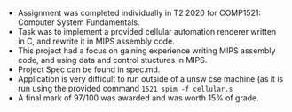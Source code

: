 - Assignment was completed individually in T2 2020 for COMP1521: Computer System Fundamentals.
- Task was to implement a provided cellular automation renderer written in C, and rewrite it in MIPS assembly code.
- This project had a focus on gaining experience writing MIPS assembly code, and using data and control stuctures in MIPS.
- Project Spec can be found in spec.md.
- Application is very difficult to run outside of a unsw cse machine (as it is run using the provided command ```1521 spim -f cellular.s```
- A final mark of 97/100 was awarded and was worth 15% of grade.
